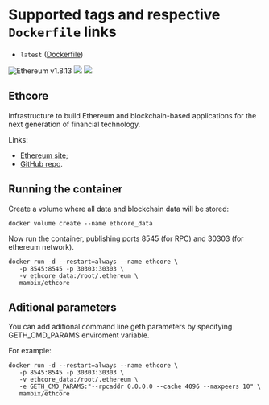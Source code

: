 # Supported tags and respective `Dockerfile` links
* `latest` ([Dockerfile])

![Ethereum v1.8.13](https://img.shields.io/badge/ethereum-v1.8.13-green.svg)
[![](https://images.microbadger.com/badges/image/mambix/ethcore.svg)](https://microbadger.com/images/mambix/ethcore "Get your own image badge on microbadger.com")
[![](https://images.microbadger.com/badges/version/mambix/ethcore.svg)](https://microbadger.com/images/mambix/ethcore "Get your own version badge on microbadger.com")

## Ethcore
Infrastructure to build Ethereum and blockchain-based applications for the next generation of financial technology.

Links:
* [Ethereum site];
* [GitHub repo].

## Running the container

Create a volume where all data and blockchain data will be stored:

```
docker volume create --name ethcore_data
```

Now run the container, publishing ports 8545 (for RPC) and 30303 (for ethereum network).

```
docker run -d --restart=always --name ethcore \
   -p 8545:8545 -p 30303:30303 \
   -v ethcore_data:/root/.ethereum \
   mambix/ethcore
```

## Aditional parameters
You can add aditional command line geth parameters by specifying GETH_CMD_PARAMS enviroment variable.  

For example:
```
docker run -d --restart=always --name ethcore \
   -p 8545:8545 -p 30303:30303 \
   -v ethcore_data:/root/.ethereum \
   -e GETH_CMD_PARAMS:"--rpcaddr 0.0.0.0 --cache 4096 --maxpeers 10" \
   mambix/ethcore
```

[Dockerfile]: <https://github.com/mambix/ethcore/blob/master/Dockerfile>
[GitHub repo]: <https://github.com/ethereum/go-ethereum>
[Ethereum site]: <https://www.ethereum.org/>
